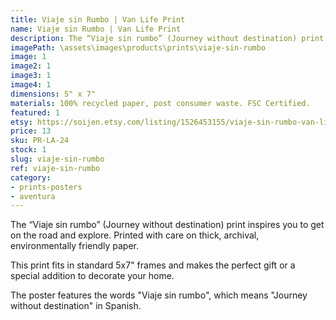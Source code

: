 ```yaml
---
title: Viaje sin Rumbo | Van Life Print
name: Viaje sin Rumbo | Van Life Print
description: The “Viaje sin rumbo” (Journey without destination) print inspires you to get on the road and explore. Printed with care on thick, archival, environmentally friendly paper.
imagePath: \assets\images\products\prints\viaje-sin-rumbo
image: 1
image2: 1
image3: 1
image4: 1
dimensions: 5" x 7"
materials: 100% recycled paper, post consumer waste. FSC Certified.
featured: 1
etsy: https://soijen.etsy.com/listing/1526453155/viaje-sin-rumbo-van-life-print-thick?utm_source=Copy&utm_medium=ListingManager&utm_campaign=Share&utm_term=so.lmsm&share_time=1695262045331
price: 13
sku: PR-LA-24
stock: 1
slug: viaje-sin-rumbo
ref: viaje-sin-rumbo
category:
- prints-posters
- aventura
---
```

The “Viaje sin rumbo” (Journey without destination) print inspires you to get on the road and explore. Printed with care on thick, archival, environmentally friendly paper.

This print fits in standard 5x7" frames and makes the perfect gift or a special addition to decorate your home.

The poster features the words "Viaje sin rumbo", which means "Journey without destination" in Spanish.
